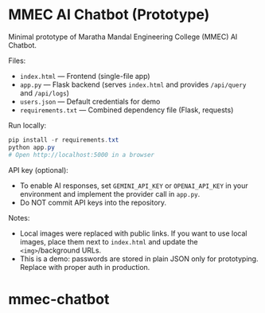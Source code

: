 # MMEC AI Chatbot (Prototype)

Minimal prototype of Maratha Mandal Engineering College (MMEC) AI Chatbot.

Files:
- `index.html` — Frontend (single-file app)
- `app.py` — Flask backend (serves `index.html` and provides `/api/query` and `/api/logs`)
- `users.json` — Default credentials for demo
- `requirements.txt` — Combined dependency file (Flask, requests)

Run locally:

```powershell
pip install -r requirements.txt
python app.py
# Open http://localhost:5000 in a browser
```

API key (optional):
- To enable AI responses, set `GEMINI_API_KEY` or `OPENAI_API_KEY` in your environment and implement the provider call in `app.py`.
- Do NOT commit API keys into the repository.

Notes:
- Local images were replaced with public links. If you want to use local images, place them next to `index.html` and update the `<img>`/background URLs.
- This is a demo: passwords are stored in plain JSON only for prototyping. Replace with proper auth in production.
# mmec-chatbot

